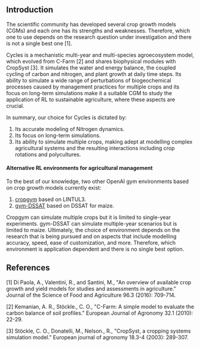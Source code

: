 ## Introduction
The scientific community has developed several crop growth models (CGMs) and each one has 
its strengths and weaknesses. Therefore, which one to use depends on the 
research question under investigation and there is not a single best one [1].

Cycles is a mechanistic multi-year and multi-species agroecosystem model, 
which evolved from C-Farm [2] and shares biophysical modules with CropSyst 
[3]. It simulates the water and energy balance, the coupled cycling of carbon 
and nitrogen, and plant growth at daily time steps. Its ability to simulate a 
wide range of perturbations of biogeochemical processes caused by management 
practices for multiple crops and its focus on long-term simulations make it a 
suitable CGM to study the application of RL to sustainable agriculture, where 
these aspects are crucial.

In summary, our choice for Cycles is dictated by:
 1. Its accurate modeling of Nitrogen dynamics.
 2. Its focus on long-term simulations.
 3. Its ability to simulate multiple crops, making adept at modelling complex 
 agricultural systems and the resulting interactions including crop rotations 
 and polycultures.

#### Alternative RL environments for agricultural management
To the best of our knowledge, two other OpenAI gym environments based on crop 
growth models currently exist:
 1. [cropgym](https://github.com/BigDataWUR/crop-gym) based on LINTUL3.
 2. [gym-DSSAT](https://rgautron.gitlabpages.inria.fr/gym-dssat-docs/) based on DSSAT for maize.
 
Cropgym can simulate multiple crops but it is limited to single-year 
experiments. gym-DSSAT can simulate multiple-year scenarios but is limited to 
maize. Ultimately, the choice of environment depends on the research that 
is being pursued and on aspects that include modelling accuracy, speed, ease of 
customization, and more. Therefore, which environment is application 
dependent and there is no single best option.


 

## References
 [1] Di Paola, A., Valentini, R., and Santini, M., "An overview of available 
 crop growth and yield models for studies and assessments in agriculture." 
 Journal of the Science of Food and Agriculture 96.3 (2016): 709-714. 
 
 [2] Kemanian, A. R., Stöckle., C. O., "C-Farm: A simple model to evaluate the 
 carbon balance of soil profiles." European Journal of Agronomy 32.1 (2010): 22-29.
 
 [3] Stöckle, C. O., Donatelli, M., Nelson., R., "CropSyst, a cropping systems 
 simulation model." European journal of agronomy 18.3-4 (2003): 289-307.